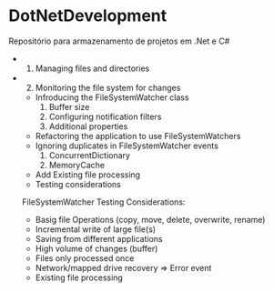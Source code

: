 # DotNetDevelopment
Repositório para armazenamento de projetos em .Net e C#

 * 1. Managing files and directories
 * 2. Monitoring the file system for changes
    - Infroducing the FileSystemWatcher class
       1. Buffer size
       2. Configuring notification filters
       3. Additional properties 
     - Refactoring the application to use FileSystemWatchers
     - Ignoring duplicates in FileSystemWatcher events
       1. ConcurrentDictionary
       2. MemoryCache
     - Add Existing file processing 
     - Testing considerations

    FileSystemWatcher Testing Considerations:
     - Basig file Operations (copy, move, delete, overwrite, rename)
     - Incremental write of large file(s)
     - Saving from different applications
     - High volume of changes (buffer)
     - Files only processed once
     - Network/mapped drive recovery => Error event
     - Existing file processing
